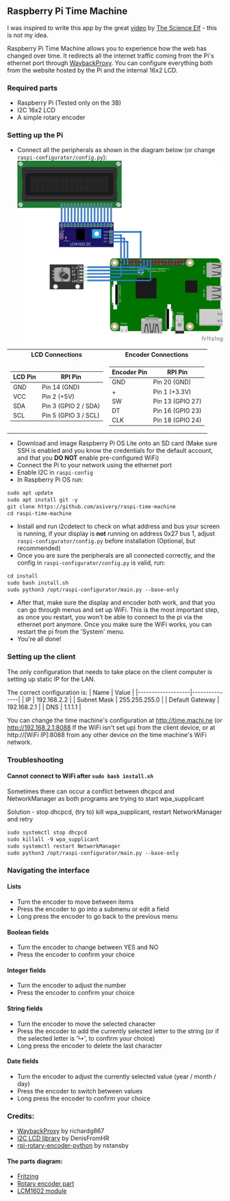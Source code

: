 ## Raspberry Pi Time Machine

I was inspired to write this app by the great [video](https://www.youtube.com/watch?v=0OB1g8CUdbA) by [The Science Elf](https://www.youtube.com/c/TheScienceElf) - this is not my idea.

Raspberry Pi Time Machine allows you to experience how the web has changed over time. It redirects all the internet traffic coming from the Pi's ethernet port through [WaybackProxy](https://github.com/richardg867/WaybackProxy). You can configure everything both from the website hosted by the Pi and the internal 16x2 LCD.


### Required parts

- Raspberry Pi (Tested only on the 3B)
- I2C 16x2 LCD
- A simple rotary encoder


### Setting up the Pi

- Connect all the peripherals as shown in the diagram below (or change `raspi-configurator/config.py`):
![Connections diagram](images/pi_diagram.png)

<table>
<tr><th>LCD Connections</th><th>Encoder Connections</th></tr>
<tr>
<td>

| LCD Pin |       RPI Pin        |
|---------|----------------------|
|   GND   |     Pin 14 (GND)     |
|   VCC   |     Pin 2 (+5V)      |
|   SDA   | Pin 3 (GPIO 2 / SDA) |
|   SCL   | Pin 5 (GPIO 3 / SCL) |

</td>
<td>

| Encoder Pin |       RPI Pin        |
|-------------|----------------------|
|     GND     |    Pin 20 (GND)      |
|      +      |    Pin 1 (+3.3V)     |
|     SW      |    Pin 13 (GPIO 27)  |
|     DT      |    Pin 16 (GPIO 23)  |
|     CLK     |    Pin 18 (GPIO 24)  |

</td>
</tr>
</table>

- Download and image Raspberry Pi OS Lite onto an SD card (Make sure SSH is enabled and you know the credentials for the default account, and that you **DO NOT** enable pre-configured WiFi)
- Connect the Pi to your network using the ethernet port
- Enable I2C in `raspi-config`
- In Raspberry Pi OS run:
```
sudo apt update
sudo apt install git -y
git clone https://github.com/asivery/raspi-time-machine
cd raspi-time-machine
```
- Install and run i2cdetect to check on what address and bus your screen is running, if your display is **not** running on address 0x27 bus 1, adjust `raspi-configurator/config.py` before installation (Optional, but recommended)
- Once you are sure the peripherals are all connected correctly, and the config in `raspi-configurator/config.py` is valid, run:
```
cd install
sudo bash install.sh
sudo python3 /opt/raspi-configurator/main.py --base-only
```
- After that, make sure the display and encoder both work, and that you can go through menus and set up WiFi. This is the most important step, as once you restart, you won't be able to connect to the pi via the ethernet port anymore. Once you make sure the WiFi works, you can restart the pi from the 'System' menu.
- You're all done!

### Setting up the client

The only configuration that needs to take place on the client computer is setting up static IP for the LAN.

The correct configuration is:
|   Name            |   Value       |
|-------------------|---------------|
| IP                | 192.168.2.2   |
| Subnet Mask       | 255.255.255.0 |
| Default Gateway   | 192.168.2.1   |
| DNS               | 1.1.1.1       |

You can change the time machine's configuration at http://time.machi.ne (or http://192.168.2.1:8088 If the WiFi isn't set up) from the client device, or at http://[WiFi IP]:8088 from any other device on the time machine's WiFi network.


### Troubleshooting

#### Cannot connect to WiFi after `sudo bash install.sh`

Sometimes there can occur a conflict between dhcpcd and NetworkManager as both programs are trying to start wpa_supplicant

Solution - stop dhcpcd, (try to) kill wpa_supplicant, restart NetworkManager and retry
```
sudo systemctl stop dhcpcd
sudo killall -9 wpa_supplicant
sudo systemctl restart NetworkManager
sudo python3 /opt/raspi-configurator/main.py --base-only
```

### Navigating the interface

#### Lists

- Turn the encoder to move between items
- Press the encoder to go into a submenu or edit a field
- Long press the encoder to go back to the previous menu

#### Boolean fields
- Turn the encoder to change between YES and NO
- Press the encoder to confirm your choice

#### Integer fields
- Turn the encoder to adjust the number
- Press the encoder to confirm your choice

#### String fields
- Turn the encoder to move the selected character
- Press the encoder to add the currently selected letter to the string (or if the selected letter is '↳', to confirm your choice)
- Long press the encoder to delete the last character

#### Date fields
- Turn the encoder to adjust the currently selected value (year / month / day)
- Press the encoder to switch between values
- Long press the encoder to confirm your choice

### Credits:

- [WaybackProxy](https://github.com/richardg867/WaybackProxy) by richardg867
- [I2C LCD library](https://gist.github.com/DenisFromHR/cc863375a6e19dce359d) by DenisFromHR
- [rpi-rotary-encoder-python](https://github.com/nstansby/rpi-rotary-encoder-python) by nstansby

#### The parts diagram:

- [Fritzing](https://fritzing.org)
- [Rotary encoder part](https://forum.fritzing.org/t/ky-040-rotary-encoder-breakout-board-part/11073)
- [LCM1602 module](https://fritzing.org/projects/arduino-i2c-lcd-display)
